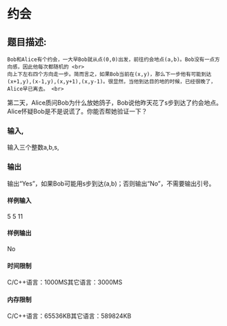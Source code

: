 # 约会

 ## 题目描述:<br>								
    Bob和Alice有个约会，一大早Bob就从点(0,0)出发，前往约会地点(a,b)。Bob没有一点方向感，因此他每次都随机的 <br> 
    向上下左右四个方向走一步。简而言之，如果Bob当前在(x,y)，那么下一步他有可能到达(x+1,y),(x-1,y),(x,y+1),(x,y-1)。很显然，当他到达目的地的时候，已经很晚了，Alice早已离去。 <br>
第二天，Alice质问Bob为什么放她鸽子，Bob说他昨天花了s步到达了约会地点。Alice怀疑Bob是不是说谎了。你能否帮她验证一下？
								
### 输入,<br>
输入三个整数a,b,s,<br> 
### 输出<br> 
输出“Yes”，如果Bob可能用s步到达(a,b)；否则输出“No”，不需要输出引号。<br> 

#### 样例输入<br> 
5 5 11
#### 样例输出<br> 
No

#### 时间限制<br> 
C/C++语言：1000MS其它语言：3000MS<br> 	
#### 内存限制<br> 
C/C++语言：65536KB其它语言：589824KB<br> 

